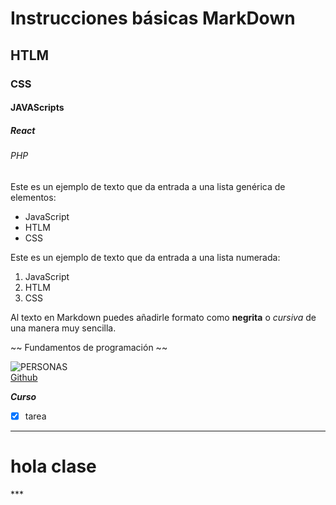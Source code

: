 # Instrucciones básicas MarkDown
## HTLM
### CSS
#### JAVAScripts
##### React
###### PHP

Este es un ejemplo de texto que da entrada a una lista genérica de elementos:
- JavaScript
- HTLM
- CSS

Este es un ejemplo de texto que da entrada a una lista numerada:
1. JavaScript
2. HTLM
3. CSS

Al texto en Markdown puedes añadirle formato como **negrita** o *cursiva* de una manera muy sencilla. 

~~
Fundamentos de programación 
~~

 ![PERSONAS](https://res.cloudinary.com/academia-geek-1/image/upload/v1648865079/photo-1609234656388-0ff363383899_iohoai.jpg) <br>
 [Github](https://github.com/lnieto44)
  

***Curso***

* [x] tarea
***

<h1>hola clase</h1>
***

